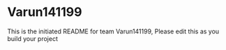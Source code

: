 # Varun141199
This is the initiated README for team Varun141199, Please edit this as you build your project
